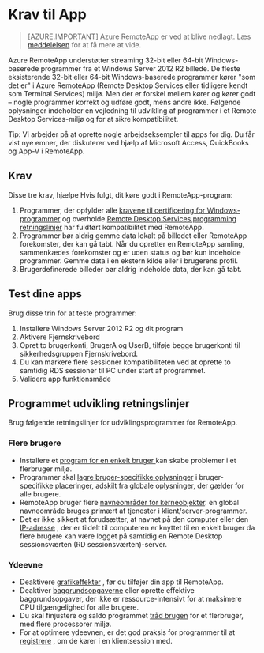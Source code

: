 
<properties
    pageTitle="App krav til Azure RemoteApp | Microsoft Azure"
    description="Få mere at vide om kravene til apps, du vil bruge i Azure RemoteApp"
    services="remoteapp"
    documentationCenter=""
    authors="lizap"
    manager="mbaldwin" />

<tags
    ms.service="remoteapp"
    ms.workload="compute"
    ms.tgt_pltfrm="na"
    ms.devlang="na"
    ms.topic="article"
    ms.date="08/15/2016"
    ms.author="elizapo" />



# <a name="app-requirements"></a>Krav til App

> [AZURE.IMPORTANT]
> Azure RemoteApp er ved at blive nedlagt. Læs [meddelelsen](https://go.microsoft.com/fwlink/?linkid=821148) for at få mere at vide.

Azure RemoteApp understøtter streaming 32-bit eller 64-bit Windows-baserede programmer fra et Windows Server 2012 R2 billede. De fleste eksisterende 32-bit eller 64-bit Windows-baserede programmer kører "som det er" i Azure RemoteApp (Remote Desktop Services eller tidligere kendt som Terminal Services) miljø. Men der er forskel mellem kører og kører godt – nogle programmer korrekt og udføre godt, mens andre ikke. Følgende oplysninger indeholder en vejledning til udvikling af programmer i et Remote Desktop Services-miljø og for at sikre kompatibilitet.

Tip: Vi arbejder på at oprette nogle arbejdseksempler til apps for dig. Du får vist nye emner, der diskuterer ved hjælp af Microsoft Access, QuickBooks og App-V i RemoteApp.

## <a name="requirements"></a>Krav
Disse tre krav, hjælpe Hvis fulgt, dit køre godt i RemoteApp-program:

1.  Programmer, der opfylder alle [kravene til certificering for Windows-programmer](https://msdn.microsoft.com/library/windows/desktop/hh749939.aspx) og overholde [Remote Desktop Services programming retningslinjer](https://msdn.microsoft.com/library/aa383490.aspx) har fuldført kompatibilitet med RemoteApp.
2.  Programmer bør aldrig gemme data lokalt på billedet eller RemoteApp forekomster, der kan gå tabt.  Når du opretter en RemoteApp samling, sammenkædes forekomster og er uden status og bør kun indeholde programmer. Gemme data i en ekstern kilde eller i brugerens profil.
3.  Brugerdefinerede billeder bør aldrig indeholde data, der kan gå tabt.  

## <a name="testing-your-apps"></a>Test dine apps
Brug disse trin for at teste programmer:

1.  Installere Windows Server 2012 R2 og dit program
2.  Aktivere Fjernskrivebord
3.  Opret to brugerkonti, BrugerA og UserB, tilføje begge brugerkonti til sikkerhedsgruppen Fjernskrivebord.
4.  Du kan markere flere sessioner kompatibiliteten ved at oprette to samtidig RDS sessioner til PC under start af programmet.
5.  Validere app funktionsmåde

## <a name="application-development-guidelines"></a>Programmet udvikling retningslinjer
Brug følgende retningslinjer for udviklingsprogrammer for RemoteApp.

### <a name="multiple-users"></a>Flere brugere

- Installere et [program for en enkelt bruger ](https://msdn.microsoft.com/library/aa380661.aspx)kan skabe problemer i et flerbruger miljø.
- Programmer skal [lagre bruger-specifikke oplysninger](https://msdn.microsoft.com/library/aa383452.aspx) i bruger-specifikke placeringer, adskilt fra globale oplysninger, der gælder for alle brugere.
- RemoteApp bruger flere [navneområder for kerneobjekter](https://msdn.microsoft.com/library/aa382954.aspx). en global navneområde bruges primært af tjenester i klient/server-programmer.
- Det er ikke sikkert at forudsætter, at navnet på den computer eller den [IP-adresse](https://msdn.microsoft.com/library/aa382942.aspx) , der er tildelt til computeren er knyttet til en enkelt bruger da flere brugere kan være logget på samtidig en Remote Desktop sessionsværten (RD sessionsværten)-server.

### <a name="performance"></a>Ydeevne
- Deaktivere [grafikeffekter](https://msdn.microsoft.com/library/aa380822.aspx) , før du tilføjer din app til RemoteApp.
- Deaktiver [baggrundsopgaverne](https://msdn.microsoft.com/library/aa380665.aspx) eller oprette effektive baggrundsopgaver, der ikke er ressource-intensivt for at maksimere CPU tilgængelighed for alle brugere.
- Du skal finjustere og saldo programmet [tråd brugen](https://msdn.microsoft.com/library/aa383520.aspx) for et flerbruger, med flere processorer miljø.
- For at optimere ydeevnen, er det god praksis for programmer til at [registrere](https://msdn.microsoft.com/library/aa380798.aspx) , om de kører i en klientsession med.
